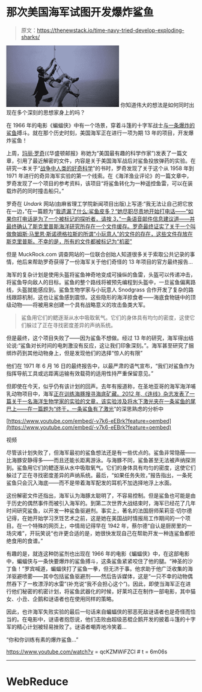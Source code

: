# 那次美国海军试图开发爆炸鲨鱼

> 原文：<https://thenewstack.io/time-navy-tried-develop-exploding-sharks/>

[![Batman fights an exploding shark](img/400403e6514a0c58813f72e6ef60927e.png)](https://youtu.be/qcKZMWiFZCI) 你知道伟大的想法是如何同时出现在多个深刻的思想家身上的吗？

在 1966 年的电影《蝙蝠侠》中有一个场景，穿着斗篷的十字军战士[与一条爆炸的鲨鱼](https://www.youtube.com/watch?v=qcKZMWiFZCI#t=6m06s)搏斗。就在那个历史时刻，美国海军正在进行一项为期 13 年的项目，开发爆炸鲨鱼！

上周，[玛丽·罗奇](http://maryroach.net/)(《华盛顿邮报》称她为“美国最有趣的科学作家”)发表了一篇文章，引用了最近解密的文件，内容是关于美国海军战后对鲨鱼投放弹药的实验。在研究一本关于“[战争中人类的好奇科学](https://www.amazon.com/Grunt-Curious-Science-Humans-War-ebook/dp/B016APOD1K/)”的书时，罗奇发现了关于这个从 1958 年到 1971 年进行的奇异海军实验的第一个线索。在《海洋渔业评论》的一篇文章中，罗奇发现了一个项目的参考资料，该项目“将鲨鱼转化为一种遥控鱼雷，可以在装载炸药的同时撞击船只。”

罗奇在 *Undark* 网站(由麻省理工学院新闻项目出版)上写道:“我无法让自己把它放在一边，”在一篇题为“[我遗漏了什么:鲨鱼皮多？“她尽职尽责地开始打电话——“如果你打电话是为了一个被标记的探听者，请按 3，”一条语音邮件信息建议道——并最终确认了斯克里普斯海洋研究所存在一个文件缓存。罗奇最终证实了关于一个叫做詹姆斯·马里恩·斯诺德格拉斯的所谓“小玩意人”的文件的存在，这些文件存放在斯克里普斯。不幸的是，所有的文件都被标记为“机密”](http://undark.org/article/sharks-explosives-world-war-ii-mary-roach-what-i-left-out/)

但是 MuckRock.com 调查网站的一位联合创始人知道很多关于索取公共记录的事情，他后来帮助罗奇获得了一份海军关于他们奇怪的 13 年项目的官方最终报告…

海军的复杂计划是使用头盔将鲨鱼神奇地变成可操纵的鱼雷，头盔可以传递冲击，将鲨鱼导向敌人的目标。鲨鱼的整个路线将被预先编程到头盔中，一旦鲨鱼偏离路线，头盔就能感应到。鲨鱼生物学家与小玩意人 Snodgrass 合作开发了复杂的路线跟踪机制，这也让鲨鱼感到震惊。这些隐形的海洋掠食者——海底食物链中的顶级动物——将被用来创建一个具有战略意义的攻击鱼类大军。

> 鲨鱼用它们的鳃逐渐从水中吸取氧气。它们的身体具有均匀的密度，这使它们躲过了正在寻找密度差异的声纳系统。

但是最终，这个项目失败了——因为鲨鱼不想做。经过 13 年的研究，海军得出结论说:“鲨鱼对长时间的电刺激没有反应，这让我们印象深刻。”。海军甚至研究了捆绑炸药到其他动物身上，但是发现他们的选择“惊人的有限”

他们在 1971 年 6 月 16 日的最终报告中，以最严肃的语气宣布，“我们对鲨鱼作为指挥导航工具或远距离运输有效载荷的适用性持严重保留意见。”

但即使在今天，似乎仍有该计划的回声。去年有报道称，在圣地亚哥的海军海洋哺乳动物项目中，海军[正在训练海豚搜寻海底矿藏。2012 年,《连线》杂志发表了一篇关于一名海洋生物学家的实验的文章，该实验涉及将水下激光夹在一条鲨鱼的尾巴上——在一篇题为“](http://www.businessinsider.com/the-us-navys-combat-dolphins-are-serious-military-assets-2015-3)[终于，一条鲨鱼有了激光](http://www.wired.com/2012/05/wicked-lasers-shark/)”的深思熟虑的分析中

[https://www.youtube.com/embed/-v7k6-eEBrk?feature=oembed](https://www.youtube.com/embed/-v7k6-eEBrk?feature=oembed)

视频

尽管该计划失败了，但海军最初的鲨鱼想法还是有一些优点的。鲨鱼非常隐蔽——比海豚安静得多——而且还能长距离游泳。与海豚不同，鲨鱼甚至无法被声纳探测到。鲨鱼用它们的鳃逐渐从水中吸取氧气。它们的身体具有均匀的密度，这使它们躲过了正在寻找密度差异的声纳系统。最后，“如果任务失败，”报告指出，一条死鲨鱼只会沉入海底——而不是带着海军配发的耳机不加选择地浮上水面。

这份解密文件还指出，海军认为海豚太聪明了，不容易控制。但是鲨鱼也可能是由于历史的偶然事件而被引入海军的。到第二次世界大战结束时，海军已经花了几年时间研究鲨鱼，以开发一种鲨鱼驱避剂。事实上，著名的法国厨师茱莉亚·切尔德记得，在她开始学习烹饪艺术之前，这是她在美国战时情报局工作期间的一个项目。在一个特殊的网页上，中情局记得早在 1942 年，蔡尔德“自认是厨房里的一场灾难”，开玩笑说“也许更合适的是，她很快发现自己在帮助开发一种连鲨鱼都拒绝食用的食谱。”

有趣的是，就连这种防鲨剂也出现在 1966 年的电影《蝙蝠侠》中，在这部电影中，蝙蝠侠与一条快要爆炸的鲨鱼搏斗，这条鲨鱼紧紧咬住了他的腿。“神圣的沙丁鱼！”罗宾喊道，蝙蝠侠打了鲨鱼一拳，但无济于事。他求助于他广泛收集的海洋驱避喷雾——其中包括鲨鱼驱避剂——然后告诉媒体，这是“一只不幸的动物偶然吞下了一枚漂浮的水雷”(补充说“我不会担心这个”)。因此，即使当海军正在进行他们秘密的机密计划，将鲨鱼武器化的时候，好莱坞正在制作一部电影，其中猫女、小丑、企鹅和谜语者也在使用同样的策略。

因此，也许海军失败实验的最后一句话来自蝙蝠侠的邪恶死敌谜语者也是奇怪而恰当的。在电影中，谜语者抱怨说，他们击败由超级恶棍企鹅开发的披着斗篷的十字军的精心计划被轻易挫败了。谜语者嘲弄地冷笑着…

“你和你训练有素的爆炸鲨鱼…”

https://www.youtube.com/watch?v = qcKZMWiFZCI # t = 6m06s

* * *

# WebReduce

<svg xmlns:xlink="http://www.w3.org/1999/xlink" viewBox="0 0 68 31" version="1.1"><title>Group</title> <desc>Created with Sketch.</desc></svg>